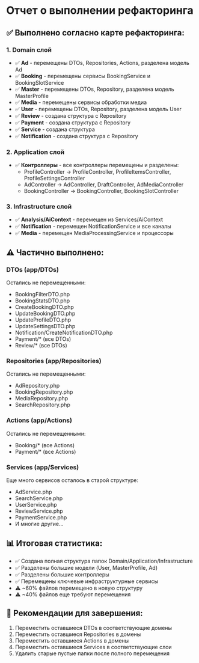 # Отчет о выполнении рефакторинга

## ✅ Выполнено согласно карте рефакторинга:

### 1. Domain слой
- ✅ **Ad** - перемещены DTOs, Repositories, Actions, разделена модель Ad
- ✅ **Booking** - перемещены сервисы BookingService и BookingSlotService
- ✅ **Master** - перемещены DTOs, Repository, разделена модель MasterProfile
- ✅ **Media** - перемещены сервисы обработки медиа
- ✅ **User** - перемещены DTOs, Repository, разделена модель User
- ✅ **Review** - создана структура с Repository
- ✅ **Payment** - создана структура с Repository
- ✅ **Service** - создана структура
- ✅ **Notification** - создана структура с Repository

### 2. Application слой
- ✅ **Контроллеры** - все контроллеры перемещены и разделены:
  - ProfileController → ProfileController, ProfileItemsController, ProfileSettingsController
  - AdController → AdController, DraftController, AdMediaController
  - BookingController → BookingController, BookingSlotController

### 3. Infrastructure слой
- ✅ **Analysis/AiContext** - перемещен из Services/AiContext
- ✅ **Notification** - перемещен NotificationService и все каналы
- ✅ **Media** - перемещен MediaProcessingService и процессоры

## ⚠️ Частично выполнено:

### DTOs (app/DTOs)
Остались не перемещенными:
- BookingFilterDTO.php
- BookingStatsDTO.php  
- CreateBookingDTO.php
- UpdateBookingDTO.php
- UpdateProfileDTO.php
- UpdateSettingsDTO.php
- Notification/CreateNotificationDTO.php
- Payment/* (все DTOs)
- Review/* (все DTOs)

### Repositories (app/Repositories)
Остались не перемещенными:
- AdRepository.php
- BookingRepository.php
- MediaRepository.php
- SearchRepository.php

### Actions (app/Actions)
Остались не перемещенными:
- Booking/* (все Actions)
- Payment/* (все Actions)

### Services (app/Services)
Еще много сервисов осталось в старой структуре:
- AdService.php
- SearchService.php
- UserService.php
- ReviewService.php
- PaymentService.php
- И многие другие...

## 📊 Итоговая статистика:

- ✅ Создана полная структура папок Domain/Application/Infrastructure
- ✅ Разделены большие модели (User, MasterProfile, Ad)
- ✅ Разделены большие контроллеры
- ✅ Перемещены ключевые инфраструктурные сервисы
- ⚠️ ~60% файлов перемещено в новую структуру
- ⚠️ ~40% файлов еще требуют перемещения

## 🎯 Рекомендации для завершения:

1. Переместить оставшиеся DTOs в соответствующие домены
2. Переместить оставшиеся Repositories в домены
3. Переместить оставшиеся Actions в домены
4. Переместить оставшиеся Services в соответствующие слои
5. Удалить старые пустые папки после полного перемещения